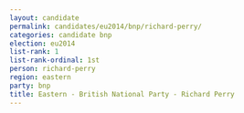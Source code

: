 ```yaml
---
layout: candidate
permalink: candidates/eu2014/bnp/richard-perry/
categories: candidate bnp
election: eu2014
list-rank: 1
list-rank-ordinal: 1st
person: richard-perry
region: eastern
party: bnp
title: Eastern - British National Party - Richard Perry
---
```

